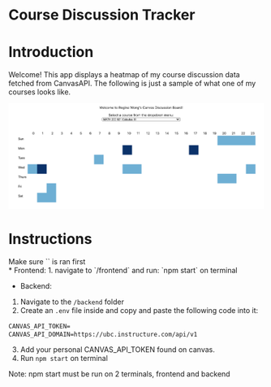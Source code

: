 # Course Discussion Tracker

<h1>Introduction</h1>
Welcome! This app displays a heatmap of my course discussion data fetched from CanvasAPI. The following is just a sample of what one of my courses looks like.</br>

![Image of Heatmap](https://github.com/reginawongg/course-activity-tracker/blob/master/demo.png)

<h1>Instructions</h1>
Make sure  `<npm install>`  is ran first</br>
* Frontend: 
1. navigate to `/frontend` and run: `npm start` on terminal </br>

* Backend: 
1. Navigate to the `/backend` folder
2. Create an `.env` file inside and copy and paste the following code into it: 
```
CANVAS_API_TOKEN=
CANVAS_API_DOMAIN=https://ubc.instructure.com/api/v1
```
3. Add your personal CANVAS_API_TOKEN found on canvas.
2. Run `npm start` on terminal </br>

Note: npm start must be run on 2 terminals, frontend and backend

